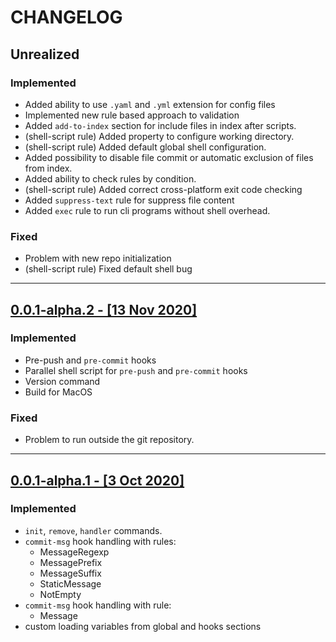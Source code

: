 # CHANGELOG

## Unrealized

### Implemented

- Added ability to use `.yaml` and `.yml` extension for config files
- Implemented new rule based approach to validation
- Added `add-to-index` section for include files in index after scripts.
- (shell-script rule) Added property to configure working directory.
- (shell-script rule) Added default global shell configuration.
- Added possibility to disable file commit or automatic exclusion of files from index.
- Added ability to check rules by condition.
- (shell-script rule) Added correct cross-platform exit code checking
- Added `suppress-text` rule for suppress file content
- Added `exec` rule to run cli programs without shell overhead.

### Fixed

- Problem with new repo initialization
- (shell-script rule) Fixed default shell bug

___

## [0.0.1-alpha.2 - [13 Nov 2020]](https://github.com/evg4b/fisherman/releases/tag/0.0.1-alpha.2)

### Implemented

- Pre-push and `pre-commit` hooks
- Parallel shell script for `pre-push` and `pre-commit` hooks
- Version command
- Build for MacOS

### Fixed

- Problem to run outside the git repository.

___

## [0.0.1-alpha.1 - [3 Oct 2020]](https://github.com/evg4b/fisherman/releases/tag/0.0.1-alpha.1)

### Implemented

- `init`, `remove`, `handler` commands.
- `commit-msg` hook handling with rules:
  - MessageRegexp
  - MessagePrefix
  - MessageSuffix
  - StaticMessage
  - NotEmpty
- `commit-msg` hook handling with rule:
  - Message
- custom loading variables from global and hooks sections
